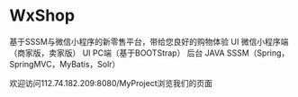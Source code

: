# WxShop
基于SSSM与微信小程序的新零售平台，带给您良好的购物体验
UI 微信小程序端（商家版，卖家版） 
UI PC端（基于BOOTStrap）
后台 JAVA SSSM（Spring，SpringMVC，MyBatis，Solr）

欢迎访问112.74.182.209:8080/MyProject浏览我们的页面
